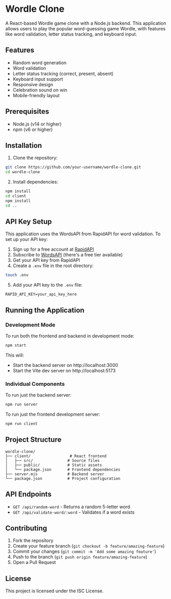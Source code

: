 # Wordle Clone

A React-based Wordle game clone with a Node.js backend. This application allows users to play the popular word-guessing game Wordle, with features like word validation, letter status tracking, and keyboard input.

## Features

- Random word generation
- Word validation
- Letter status tracking (correct, present, absent)
- Keyboard input support
- Responsive design
- Celebration sound on win
- Mobile-friendly layout

## Prerequisites

- Node.js (v14 or higher)
- npm (v6 or higher)

## Installation

1. Clone the repository:

```bash
git clone https://github.com/your-username/wordle-clone.git
cd wordle-clone
```

2. Install dependencies:

```bash
npm install
cd client
npm install
cd ..
```

## API Key Setup

This application uses the WordsAPI from RapidAPI for word validation. To set up your API key:

1. Sign up for a free account at [RapidAPI](https://rapidapi.com/signup)
2. Subscribe to [WordsAPI](https://rapidapi.com/dpventures/api/wordsapi) (there's a free tier available)
3. Get your API key from RapidAPI
4. Create a `.env` file in the root directory:

```bash
touch .env
```

5. Add your API key to the `.env` file:

```
RAPID_API_KEY=your_api_key_here
```

## Running the Application

### Development Mode

To run both the frontend and backend in development mode:

```bash
npm start
```

This will:

- Start the backend server on http://localhost:3000
- Start the Vite dev server on http://localhost:5173

### Individual Components

To run just the backend server:

```bash
npm run server
```

To run just the frontend development server:

```bash
npm run client
```

## Project Structure

```
wordle-clone/
├── client/                 # React frontend
│   ├── src/               # Source files
│   ├── public/            # Static assets
│   └── package.json       # Frontend dependencies
├── server.mjs             # Backend server
└── package.json           # Project configuration
```

## API Endpoints

- `GET /api/random-word` - Returns a random 5-letter word
- `GET /api/validate-word/:word` - Validates if a word exists

## Contributing

1. Fork the repository
2. Create your feature branch (`git checkout -b feature/amazing-feature`)
3. Commit your changes (`git commit -m 'Add some amazing feature'`)
4. Push to the branch (`git push origin feature/amazing-feature`)
5. Open a Pull Request

## License

This project is licensed under the ISC License.
